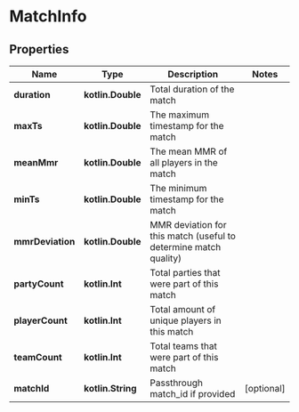 
# MatchInfo

## Properties
| Name | Type | Description | Notes |
| ------------ | ------------- | ------------- | ------------- |
| **duration** | **kotlin.Double** | Total duration of the match |  |
| **maxTs** | **kotlin.Double** | The maximum timestamp for the match |  |
| **meanMmr** | **kotlin.Double** | The mean MMR of all players in the match |  |
| **minTs** | **kotlin.Double** | The minimum timestamp for the match |  |
| **mmrDeviation** | **kotlin.Double** | MMR deviation for this match (useful to determine match quality) |  |
| **partyCount** | **kotlin.Int** | Total parties that were part of this match |  |
| **playerCount** | **kotlin.Int** | Total amount of unique players in this match |  |
| **teamCount** | **kotlin.Int** | Total teams that were part of this match |  |
| **matchId** | **kotlin.String** | Passthrough match_id if provided |  [optional] |




